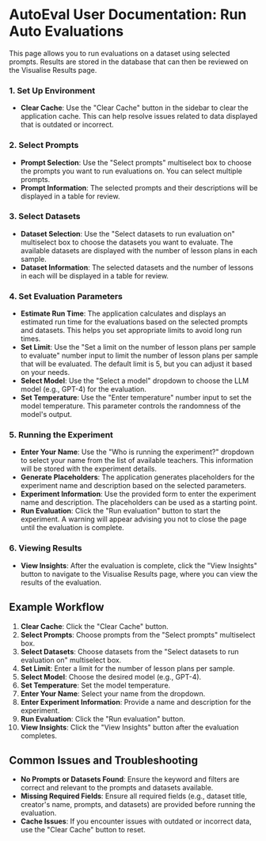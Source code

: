 # AutoEval User Documentation: Run Auto Evaluations
This page allows you to run evaluations on a dataset using selected prompts. Results are stored in the database that can then be reviewed on the Visualise Results page.

### 1. Set Up Environment
- **Clear Cache**: Use the "Clear Cache" button in the sidebar to clear the application cache. This can help resolve issues related to data displayed that is outdated or incorrect.

### 2. Select Prompts
- **Prompt Selection**: Use the "Select prompts" multiselect box to choose the prompts you want to run evaluations on. You can select multiple prompts.
- **Prompt Information**: The selected prompts and their descriptions will be displayed in a table for review.

### 3. Select Datasets
- **Dataset Selection**: Use the "Select datasets to run evaluation on" multiselect box to choose the datasets you want to evaluate. The available datasets are displayed with the number of lesson plans in each sample.
- **Dataset Information**: The selected datasets and the number of lessons in each will be displayed in a table for review.

### 4. Set Evaluation Parameters
- **Estimate Run Time**: The application calculates and displays an estimated run time for the evaluations based on the selected prompts and datasets. This helps you set appropriate limits to avoid long run times.
- **Set Limit**: Use the "Set a limit on the number of lesson plans per sample to evaluate" number input to limit the number of lesson plans per sample that will be evaluated. The default limit is 5, but you can adjust it based on your needs.
- **Select Model**: Use the "Select a model" dropdown to choose the LLM model (e.g., GPT-4) for the evaluation.
- **Set Temperature**: Use the "Enter temperature" number input to set the model temperature. This parameter controls the randomness of the model's output.

### 5. Running the Experiment
- **Enter Your Name**: Use the "Who is running the experiment?" dropdown to select your name from the list of available teachers. This information will be stored with the experiment details.
- **Generate Placeholders**: The application generates placeholders for the experiment name and description based on the selected parameters.
- **Experiment Information**: Use the provided form to enter the experiment name and description. The placeholders can be used as a starting point.
- **Run Evaluation**: Click the "Run evaluation" button to start the experiment. A warning will appear advising you not to close the page until the evaluation is complete.

### 6. Viewing Results
- **View Insights**: After the evaluation is complete, click the "View Insights" button to navigate to the Visualise Results page, where you can view the results of the evaluation.

## Example Workflow
1. **Clear Cache**: Click the "Clear Cache" button.
2. **Select Prompts**: Choose prompts from the "Select prompts" multiselect box.
3. **Select Datasets**: Choose datasets from the "Select datasets to run evaluation on" multiselect box.
4. **Set Limit**: Enter a limit for the number of lesson plans per sample.
5. **Select Model**: Choose the desired model (e.g., GPT-4).
6. **Set Temperature**: Set the model temperature.
7. **Enter Your Name**: Select your name from the dropdown.
8. **Enter Experiment Information**: Provide a name and description for the experiment.
9. **Run Evaluation**: Click the "Run evaluation" button.
10. **View Insights**: Click the "View Insights" button after the evaluation completes.

## Common Issues and Troubleshooting
- **No Prompts or Datasets Found**: Ensure the keyword and filters are correct and relevant to the prompts and datasets available.
- **Missing Required Fields**: Ensure all required fields (e.g., dataset title, creator's name, prompts, and datasets) are provided before running the evaluation.
- **Cache Issues**: If you encounter issues with outdated or incorrect data, use the "Clear Cache" button to reset.
